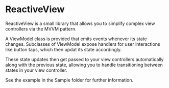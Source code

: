 # ReactiveView

ReactiveView is a small library that allows you to simplify complex view controllers
via the MVVM pattern.

A ViewModel class is provided that emits events whenever its state changes. Subclasses
of ViewModel expose handlers for user interactions like button taps, which then updat
its state accordingly.

These state updates then get passed to your view controllers automatically along with
the previous state, allowing you to handle transitioning between states in your
view controller.

See the example in the Sample folder for further information.

